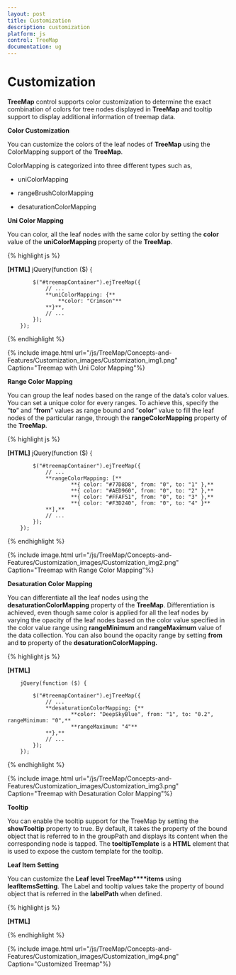 ```yaml
---
layout: post
title: Customization
description: customization
platform: js
control: TreeMap
documentation: ug
---
```


# Customization

**TreeMap** control supports color customization to determine the exact combination of colors for tree nodes displayed in **TreeMap** and tooltip support to display additional information of treemap data.

**Color Customization**

You can customize the colors of the leaf nodes of **TreeMap** using the ColorMapping support of the **TreeMap**. 

ColorMapping is categorized into three different types such as,

* uniColorMapping

* rangeBrushColorMapping

* desaturationColorMapping

**Uni Color Mapping**

You can color, all the leaf nodes with the same color by setting the **color** value of the **uniColorMapping** property of the **TreeMap**.

{% highlight js %}

**[HTML]**
       jQuery(function ($) {

            $("#treemapContainer").ejTreeMap({
                // ...   
                **uniColorMapping: {**
                    **color: "Crimson"**
                **}**,         
                // ...   
            });
        });



{% endhighlight %}



{% include image.html url="/js/TreeMap/Concepts-and-Features/Customization_images/Customization_img1.png" Caption="Treemap with Uni Color Mapping"%}

**Range Color Mapping**

You can group the leaf nodes based on the range of the data’s color values. You can set a unique color for every ranges. To achieve this, specify the “**to**” and “**from**” values as range bound and “**color**” value to fill the leaf nodes of the particular range, through the **rangeColorMapping** property of the **TreeMap**.

{% highlight js %}

**[HTML]**
        jQuery(function ($) {

            $("#treemapContainer").ejTreeMap({
                // ...   
                **rangeColorMapping: [**
                        **{ color: "#77D8D8", from: "0", to: "1" },**
                        **{ color: "#AED960", from: "0", to: "2" },**
                        **{ color: "#FFAF51", from: "0", to: "3" },**
                        **{ color: "#F3D240", from: "0", to: "4" }**
                **],**
                // ...   
            });
        });



{% endhighlight %}



{% include image.html url="/js/TreeMap/Concepts-and-Features/Customization_images/Customization_img2.png" Caption="Treemap with Range Color Mapping"%}

**Desaturation Color Mapping**

You can differentiate all the leaf nodes using the **desaturationColorMapping** property of the **TreeMap**. Differentiation is achieved, even though same color is applied for all the leaf nodes by varying the opacity of the leaf nodes based on the color value specified in the color value range using **rangeMinimum** and **rangeMaximum** value of the data collection. You can also bound the opacity range by setting **from** and **to** property of the **desaturationColorMapping.**

{% highlight js %}


**[HTML]**

        jQuery(function ($) {

            $("#treemapContainer").ejTreeMap({
                // ...  
                **desaturationColorMapping: {**
                        **color: "DeepSkyBlue", from: "1", to: "0.2", rangeMinimum: "0",**  
                        **rangeMaximum: "4"**                        
                **},**
                // ...  
            });
        });


{% endhighlight %}



{% include image.html url="/js/TreeMap/Concepts-and-Features/Customization_images/Customization_img3.png" Caption="Treemap with Desaturation Color Mapping"%}

**Tooltip**

You can enable the tooltip support for the TreeMap by setting the **showTooltip** property to true. By default, it takes the property of the bound object that is referred to in the groupPath and displays its content when the corresponding node is tapped. The **tooltipTemplate** is a **HTML** element that is used to expose the custom template for the tooltip.

**Leaf Item Setting**

You can customize the **Leaf level TreeMap****items** using **leafItemsSetting**. The Label and tooltip values take the property of bound object that is referred in the **labelPath** when defined.

{% highlight js %}

**[HTML]**
<script type="text/javascript">
 jQuery(function ($) {
            $( "#treemapContainer").ejTreeMap({
                dataSource: population_data,
                colorValuePath: "Growth",
                weightValuePath: "Population",
                rangeColorMapping: [
                        { color: "#77D8D8", from: "0", to: "1" },
                        { color: "#AED960", from: "0", to: "2" },
                        { color: "#FFAF51", from: "0", to: "3" },
                        { color: "#F3D240", from: "0", to: "4" }
                ],                   
                levels: [
                  { groupPath: "Continent", groupGap: 5}
                ],

                **leafItemSettings: { labelPath: "Region" },**
                **showTooltip:true,**
                **tooltipTemplate:'template'** 
            });
        });

</script>
<script  id="template" type="application/jsrender">
    <div  style="margin-left:17px;margin-top:-45px;">      
        <div style="height:auto;width:auto;background:black;border-radius:3px;opacity:0.6">
            <div style="margin-top:-20px;margin-left:9px;padding-top:3px;margin-right:9px;">
                <label style="margin-top:-20px;font-weight:normal;font-size:12px;color:white;font-family:Segoe UI;">**{{:**Region**}}**</label>
            </div>
            <div style="height:10px;"></div>
            <div style="margin-top:-10px;margin-left:9px;margin-right:9px;padding-bottom:3px;">
                <label style="margin-top:-10px;font-weight:normal;font-size:14px;color:white;font-family:segoe ui light;">**{{:**Population**}}**</label>
            </div>
        </div>
    </div>            
</script>


{% endhighlight %}



{% include image.html url="/js/TreeMap/Concepts-and-Features/Customization_images/Customization_img4.png" Caption="Customized Treemap"%}

